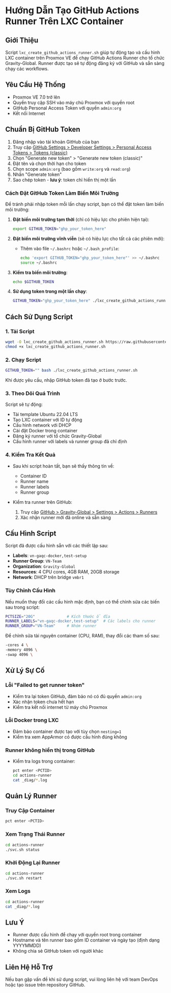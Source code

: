 # Hướng Dẫn Tạo GitHub Actions Runner Trên LXC Container

## Giới Thiệu

Script `lxc_create_github_actions_runner.sh` giúp tự động tạo và cấu hình LXC container trên Proxmox VE để chạy GitHub Actions Runner cho tổ chức Gravity-Global. Runner được tạo sẽ tự động đăng ký với GitHub và sẵn sàng chạy các workflows.

## Yêu Cầu Hệ Thống

- Proxmox VE 7.0 trở lên
- Quyền truy cập SSH vào máy chủ Proxmox với quyền root
- GitHub Personal Access Token với quyền `admin:org`
- Kết nối Internet

## Chuẩn Bị GitHub Token

1. Đăng nhập vào tài khoản GitHub của bạn
2. Truy cập [GitHub Settings > Developer Settings > Personal Access Tokens > Tokens (classic)](https://github.com/settings/tokens)
3. Chọn "Generate new token" > "Generate new token (classic)"
4. Đặt tên và chọn thời hạn cho token
5. Chọn scope `admin:org` (bao gồm `write:org` và `read:org`)
6. Nhấn "Generate token"
7. Sao chép token - **lưu ý**: token chỉ hiển thị một lần

### Cách Đặt GitHub Token Làm Biến Môi Trường

Để tránh phải nhập token mỗi lần chạy script, bạn có thể đặt token làm biến môi trường:

1. **Đặt biến môi trường tạm thời** (chỉ có hiệu lực cho phiên hiện tại):
   ```bash
   export GITHUB_TOKEN="ghp_your_token_here"
   ```

2. **Đặt biến môi trường vĩnh viễn** (sẽ có hiệu lực cho tất cả các phiên mới):
   - Thêm vào file `~/.bashrc` hoặc `~/.bash_profile`:
     ```bash
     echo 'export GITHUB_TOKEN="ghp_your_token_here"' >> ~/.bashrc
     source ~/.bashrc
     ```

3. **Kiểm tra biến môi trường**:
   ```bash
   echo $GITHUB_TOKEN
   ```

4. **Sử dụng token trong một lần chạy**:
   ```bash
   GITHUB_TOKEN="ghp_your_token_here" ./lxc_create_github_actions_runner.sh
   ```

## Cách Sử Dụng Script

### 1. Tải Script

```bash
wget -O lxc_create_github_actions_runner.sh https://raw.githubusercontent.com/ynguyengravity/setup-github-runner/master/lxc_create_github_actions_runner.sh
chmod +x lxc_create_github_actions_runner.sh
```

### 2. Chạy Script

```bash
GITHUB_TOKEN="" bash ./lxc_create_github_actions_runner.sh
```

Khi được yêu cầu, nhập GitHub token đã tạo ở bước trước.

### 3. Theo Dõi Quá Trình

Script sẽ tự động:
- Tải template Ubuntu 22.04 LTS
- Tạo LXC container với ID tự động
- Cấu hình network với DHCP
- Cài đặt Docker trong container
- Đăng ký runner với tổ chức Gravity-Global
- Cấu hình runner với labels và runner group đã chỉ định

### 4. Kiểm Tra Kết Quả

- Sau khi script hoàn tất, bạn sẽ thấy thông tin về:
  - Container ID
  - Runner name
  - Runner labels
  - Runner group

- Kiểm tra runner trên GitHub:
  1. Truy cập [GitHub > Gravity-Global > Settings > Actions > Runners](https://github.com/organizations/Gravity-Global/settings/actions/runners)
  2. Xác nhận runner mới đã online và sẵn sàng

## Cấu Hình Script

Script đã được cấu hình sẵn với các thiết lập sau:

- **Labels**: `vn-gaqc-docker,test-setup`
- **Runner Group**: `VN-Team`
- **Organization**: `Gravity-Global`
- **Resources**: 4 CPU cores, 4GB RAM, 20GB storage
- **Network**: DHCP trên bridge `vmbr1`

### Tùy Chỉnh Cấu Hình

Nếu muốn thay đổi các cấu hình mặc định, bạn có thể chỉnh sửa các biến sau trong script:

```bash
PCTSIZE="20G"              # Kích thước ổ đĩa
RUNNER_LABELS="vn-gaqc-docker,test-setup"  # Các labels cho runner
RUNNER_GROUP="VN-Team"     # Nhóm runner
```

Để chỉnh sửa tài nguyên container (CPU, RAM), thay đổi các tham số sau:

```bash
-cores 4 \
-memory 4096 \
-swap 4096 \
```

## Xử Lý Sự Cố

### Lỗi "Failed to get runner token"

- Kiểm tra lại token GitHub, đảm bảo nó có đủ quyền `admin:org`
- Xác nhận token chưa hết hạn
- Kiểm tra kết nối internet từ máy chủ Proxmox

### Lỗi Docker trong LXC

- Đảm bảo container được tạo với tùy chọn `nesting=1`
- Kiểm tra xem AppArmor có được cấu hình đúng không

### Runner không hiển thị trong GitHub

- Kiểm tra logs trong container:
  ```bash
  pct enter <PCTID>
  cd actions-runner
  cat _diag/*.log
  ```

## Quản Lý Runner

### Truy Cập Container

```bash
pct enter <PCTID>
```

### Xem Trạng Thái Runner

```bash
cd actions-runner
./svc.sh status
```

### Khởi Động Lại Runner

```bash
cd actions-runner
./svc.sh restart
```

### Xem Logs

```bash
cd actions-runner
cat _diag/*.log
```

## Lưu Ý

- Runner được cấu hình để chạy với quyền root trong container
- Hostname và tên runner bao gồm ID container và ngày tạo (định dạng YYYYMMDD)
- Không chia sẻ GitHub token với người khác

## Liên Hệ Hỗ Trợ

Nếu bạn gặp vấn đề khi sử dụng script, vui lòng liên hệ với team DevOps hoặc tạo issue trên repository GitHub. 